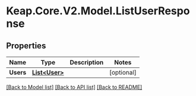 # Keap.Core.V2.Model.ListUserResponse

## Properties

Name | Type | Description | Notes
------------ | ------------- | ------------- | -------------
**Users** | [**List&lt;User&gt;**](User.md) |  | [optional] 

[[Back to Model list]](../README.md#documentation-for-models) [[Back to API list]](../README.md#documentation-for-api-endpoints) [[Back to README]](../README.md)

